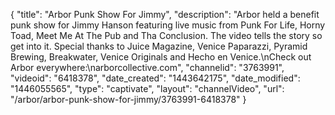 {
    "title": "Arbor Punk Show For Jimmy",
    "description": "Arbor held a benefit punk show for Jimmy Hanson featuring live music from Punk For Life, Horny Toad, Meet Me At The Pub and Tha Conclusion. The video tells the story so get into it. Special thanks to Juice Magazine, Venice Paparazzi, Pyramid Brewing, Breakwater, Venice Originals and Hecho en Venice.\nCheck out Arbor everywhere:\narborcollective.com",
    "channelid": "3763991",
    "videoid": "6418378",
    "date_created": "1443642175",
    "date_modified": "1446055565",
    "type": "captivate",
    "layout": "channelVideo",
    "url": "\/arbor\/arbor-punk-show-for-jimmy\/3763991-6418378"
}